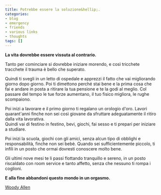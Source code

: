 ```yaml
---
title: Potrebbe essere la soluzione&hellip;.
categories:
- blog
- emergency
- friends
- various links
- thoughts
tags: []
---
```

**La vita dovrebbe essere vissuta al contrario.**

Tanto per cominciare si dovrebbe iniziare morendo, e così tricchete tracchete
il trauma è bello che superato.

Quindi ti svegli in un letto di ospedale e apprezzi il fatto che vai
migliorando giorno dopo giorno. Poi ti dimettono perché stai bene e la prima
cosa che fai e andare in posta a ritirare la tua pensione e te la godi al
meglio. Col passare del tempo le tue forze aumentano, il tuo fisico migliora,
le rughe scompaiono.

Poi inizi a lavorare e il primo giorno ti regalano un orologio d'oro. Lavori
quarant'anni finche non sei così giovane da sfruttare adeguatamente il ritiro
dalla vita lavorativa.  
Quindi vai di festino in festino, bevi, giochi, fai sesso e ti prepari per
iniziare a studiare.

Poi inizi la scuola, giochi con gli amici, senza alcun tipo di obblighi e
responsabilità, finche non sei bebè. Quando sei sufficientemente piccolo, ti
infili in un posto che ormai dovresti conoscere molto bene.

Gli ultimi nove mesi te li passi flottando tranquillo e sereno, in un posto
riscaldato con room service e tanto affetto, senza che nessuno ti rompa i
coglioni.

**E alla fine abbandoni questo mondo in un orgasmo.**  

[Woody Allen](http://it.wikipedia.org/wiki/Woody_Allen
"http://it.wikipedia.org/wiki/Woody_Allen" )

